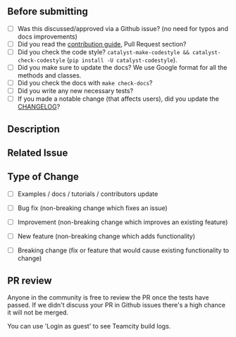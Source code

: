 ## Before submitting

- [ ] Was this discussed/approved via a Github issue? (no need for typos and docs improvements)
- [ ] Did you read the [contribution guide](https://github.com/catalyst-team/catalyst/blob/master/CONTRIBUTING.md), Pull Request section?
- [ ] Did you check the code style? `catalyst-make-codestyle && catalyst-check-codestyle` (`pip install -U catalyst-codestyle`).
- [ ] Did you make sure to update the docs? We use Google format for all the methods and classes.
- [ ] Did you check the docs with `make check-docs`?
- [ ] Did you write any new necessary tests?
- [ ] If you made a notable change (that affects users), did you update the [CHANGELOG](https://github.com/catalyst-team/catalyst/CHANGELOG.md)?

<!-- For CHANGELOG separate each item in unreleased section by blank line to reduce collisions -->


## Description

<!-- Add a more detailed description of the changes if needed. -->


## Related Issue

<!-- If your PR refers to a related issue, link it here. -->


## Type of Change

<!-- Mark with an `x` all the checkboxes that apply (like `[x]`) -->

- [ ] Examples / docs / tutorials / contributors update
- [ ] Bug fix (non-breaking change which fixes an issue)
- [ ] Improvement (non-breaking change which improves an existing feature)
- [ ] New feature (non-breaking change which adds functionality)
- [ ] Breaking change (fix or feature that would cause existing functionality to change)


## PR review

Anyone in the community is free to review the PR once the tests have passed.
If we didn't discuss your PR in Github issues there's a high chance it will not be merged.

You can use 'Login as guest' to see Teamcity build logs.


<!-- Thank you for your contribution! -->